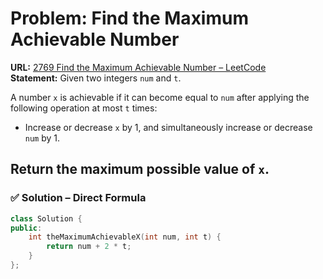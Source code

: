 # Problem: Find the Maximum Achievable Number  

**URL:** [2769 Find the Maximum Achievable Number – LeetCode](https://leetcode.com/problems/find-the-maximum-achievable-number/description/?envType=problem-list-v2&envId=math)  
**Statement:** Given two integers `num` and `t`.  

A number `x` is achievable if it can become equal to `num` after applying the following operation at most `t` times:  

- Increase or decrease `x` by 1, and simultaneously increase or decrease `num` by 1.  

Return the **maximum possible value of `x`**.  
---
### ✅ Solution – Direct Formula  
```cpp
class Solution {
public:
    int theMaximumAchievableX(int num, int t) {
        return num + 2 * t;
    }
};
```